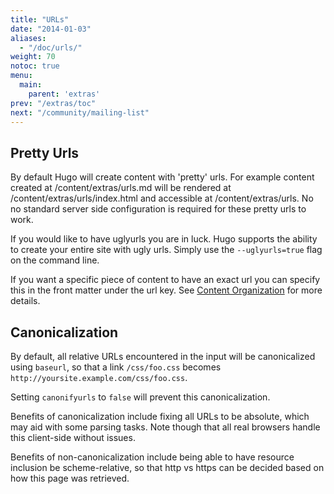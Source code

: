 ```yaml
---
title: "URLs"
date: "2014-01-03"
aliases:
  - "/doc/urls/"
weight: 70
notoc: true
menu:
  main:
    parent: 'extras'
prev: "/extras/toc"
next: "/community/mailing-list"
---
```


## Pretty Urls

By default Hugo will create content with 'pretty' urls. For example
content created at /content/extras/urls.md will be rendered at
/content/extras/urls/index.html and accessible at /content/extras/urls. No
no standard server side configuration is required for these pretty urls to
work.

If you would like to have uglyurls you are in luck. Hugo supports the
ability to create your entire site with ugly urls. Simply use the
`--uglyurls=true` flag on the command line.

If you want a specific piece of content to have an exact url you can
specify this in the front matter under the url key. See [Content
Organization](/content/organization/) for more details. 

## Canonicalization

By default, all relative URLs encountered in the input will be canonicalized
using `baseurl`, so that a link `/css/foo.css` becomes
`http://yoursite.example.com/css/foo.css`.

Setting `canonifyurls` to `false` will prevent this canonicalization.

Benefits of canonicalization include fixing all URLs to be absolute, which may
aid with some parsing tasks.  Note though that all real browsers handle this
client-side without issues.

Benefits of non-canonicalization include being able to have resource inclusion
be scheme-relative, so that http vs https can be decided based on how this
page was retrieved.
